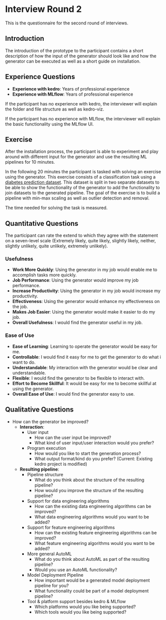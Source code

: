 # Interview Round 2
This is the questionnaire for the second round of interviews.

## Introduction
The introduction of the prototype to the participant contains a short description of how the input of the generator should look like and how the generator can be executed as well as a short guide on installation.

## Experience Questions
- __Experience with kedro__: Years of professional experience
- __Experience with MLflow__: Years of professional experience

If the participant has no experience with kedro, the interviewer will explain the folder and file structure as well as kedro-viz.

If the participant has no experience with MLflow, the interviewer will explain the basic functionality using the MLflow UI.

## Exercise
After the installation process, the participant is able to experiment and play around with different input for the generator and use the resulting ML pipelines for 10 minutes.

In the following 20 minutes the participant is tasked with solving an exercise using the generator. This exercise consists of a classification task using a [diabetes prediction dataset](https://www.kaggle.com/datasets/iammustafatz/diabetes-prediction-dataset). This dataset is split in two separate datasets to be able to show the functionality of the generator to add the functionality to join datasets to the generated pipeline. The goal of the exercise is to build a pipeline with min-max scaling as well as outlier detection and removal.

The time needed for solving the task is measured.

## Quantitative Questions
The participant can rate the extend to which they agree with the statement on a seven-level scale (Extremely likely, quite likely, slightly likely, neither, slightly unlikely, quite unlikely, extremely unlikely).
### Usefulness
- __Work More Quickly__: Using the generator in my job would enable me to accomplish tasks more quickly.
- __Job Performance__: Using the generator would improve my job performance.
- __Increase Productivity__: Using the generator in my job would increase my productivity.
- __Effectiveness__: Using the generator would enhance my effectiveness on the job.
- __Makes Job Easier__: Using the generator would make it easier to do my job.
- __Overall Usefulness__: I would find the generator useful in my job.

### Ease of Use
- __Ease of Learning__: Learning to operate the generator would be easy for me.
- __Controllable__: I would find it easy for me to get the generator to do what i want to do.
- __Understandable__: My interaction with the generator would be clear and understandable.
- __Flexible__: I would find the generator to be flexible to interact with.
- __Effort to Become Skillful__: It would be easy for me to become skillful at using the generator.
- __Overall Ease of Use__: I would find the generator easy to use.

## Qualitative Questions
- How can the generator be improved?
  - __Interaction__:
    - User input
      - How can the user input be improved?
      - What kind of user input/user interaction would you prefer?
    - Program execution
      - How would you like to start the generation process?
      - What output format/kind do you prefer? (Current: Existing kedro project is modified)
  - __Resulting pipeline__:
    - Pipeline structure
      - What do you think about the structure of the resulting pipeline?
      - How would you improve the structure of the resulting pipeline?
    - Support for data engineering algorithms
      - How can the existing data engineering algorithms can be improved?
      - What data engineering algorithms would you want to be added? 
    - Support for feature engineering algorithms
      - How can the existing feature engineering algorithms can be improved?
      - What feature engineering algorithms would you want to be added?
    - More general AutoML
      - What do you think about AutoML as part of the resulting pipeline?
      - Would you use an AutoML functionality?
    - Model Deployment Pipeline
      - How important would be a generated model deployment pipeline for you?
      - What functionality could be part of a model deployment pipeline?
    - Tool & platform support besides kedro & MLflow
      - Which platforms would you like being supported?
      - Which tools would you like being supported?
